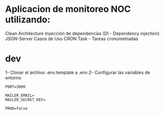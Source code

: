 # Aplicacion de monitoreo NOC utilizando:
Clean Architecture
Inyección de dependencias (DI - Dependency injection)
JSON-Server
Casos de Uso
CRON Task - Tareas cronometradas


# dev
1- Clonar el archivo .env.template a .env
2- Configurar las variables de entorno
```
PORT=3000

MAILER_EMAIL=
MAILER_SECRET_KEY=

PROD=false
```